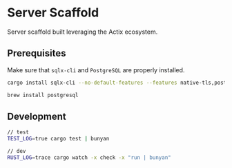 # Server Scaffold

Server scaffold built leveraging the Actix ecosystem.

## Prerequisites

Make sure that `sqlx-cli` and `PostgreSQL` are properly installed.

```bash
cargo install sqlx-cli --no-default-features --features native-tls,postgres

brew install postgresql
```

## Development

```bash
// test
TEST_LOG=true cargo test | bunyan

// dev
RUST_LOG=trace cargo watch -x check -x "run | bunyan"
```
